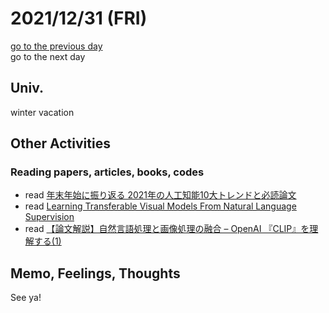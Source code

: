 # 2021/12/31 (FRI)

<div class="date_jumper">
  <a class="link_wrapper" href="./30th.md"><div class="button">go to the previous day</div></a>
  <a class="link_wrapper"><div class="button">go to the next day</div></a>
</div>

## Univ.
winter vacation

## Other Activities
### Reading papers, articles, books, codes
- read [年末年始に振り返る 2021年の人工知能10大トレンドと必読論文](https://ja.stateofaiguides.com/20211230-ai-trends-2021/)
- read [Learning Transferable Visual Models From Natural Language Supervision](https://arxiv.org/pdf/2103.00020.pdf)
- read [【論文解説】自然言語処理と画像処理の融合 – OpenAI 『CLIP』を理解する(1)](https://data-analytics.fun/2021/03/24/understanding-openai-clip/)

## Memo, Feelings, Thoughts
See ya!
